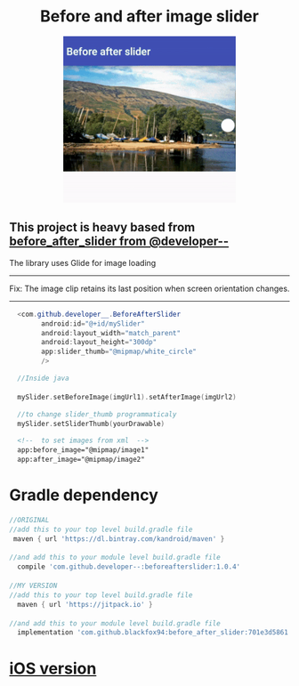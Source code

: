 # <h1 align="center">Before and after image slider</h1>
<p align="center">
  <img src="before-after-slider.gif"/>
</p>

<h2> This project is heavy based from <a href="https://github.com/developer--/before_after_slider"> before_after_slider  from @developer--</a> </h2>


The library uses Glide for image loading

---------------------------------------------------------

Fix: The image clip retains its last position when screen orientation changes.

---------------------------------------------------------

```java
  <com.github.developer__.BeforeAfterSlider
        android:id="@+id/mySlider"
        android:layout_width="match_parent"
        android:layout_height="300dp"
        app:slider_thumb="@mipmap/white_circle" 
        />
```

```kotlin
  //Inside java
  
  mySlider.setBeforeImage(imgUrl1).setAfterImage(imgUrl2)  
```

```kotlin
  //to change slider_thumb programmaticaly
  mySlider.setSliderThumb(yourDrawable)
```

```xml  
  <!--  to set images from xml  -->
  app:before_image="@mipmap/image1"
  app:after_image="@mipmap/image2"
```

<h1>Gradle dependency</h1>

```groovy        
//ORIGINAL
//add this to your top level build.gradle file
 maven { url 'https://dl.bintray.com/kandroid/maven' }
 
//and add this to your module level build.gradle file
  compile 'com.github.developer--:beforeafterslider:1.0.4'
  
//MY VERSION
//add this to your top level build.gradle file
  maven { url 'https://jitpack.io' }
      
//and add this to your module level build.gradle file
  implementation 'com.github.blackfox94:before_after_slider:701e3d5861'
```

<h1><a href="https://github.com/ioramashvili/BeforeAfterSlider"> iOS version</a> </h1>
